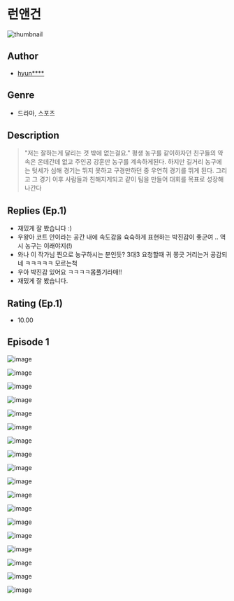# 런앤건
![thumbnail](https://image-comic.pstatic.net/user_contents_data/challenge_comic/2023/05/24/329710/upload_3617910456240648497_480x623.jpeg)

## Author
- [hyun****](https://comic.naver.com/artistTitle?id=329710)

## Genre
- 드라마, 스포츠

## Description
> "저는 잘하는게 달리는 것 밖에 없는걸요." 평생 농구를 같이하자던 친구들의 약속은 온데간데 없고 주인공 강훈만 농구를 계속하게된다. 하지만 길거리 농구에는 텃세가 심해 경기는 뛰지 못하고 구경만하던 중 우연히 경기를 뛰게 된다. 그리고 그 경기 이후 사람들과 친해지게되고 같이 팀을 만들어 대회를 목표로 성장해 나간다

## Replies (Ep.1)
- 재밌게 잘 봤습니다 :)
- 우왕아 코트 안이라는 공간 내에 속도감을 슉슉하게 표현하는 박진감이 좋군여 .. 역시 농구는 이래야지(!)
- 와나 이 작가님 찐으로 농구하시는 분인듯? 3대3 요청할때 귀 쫑긋 거리는거 공감되네 ㅋㅋㅋㅋㅋ 모르는척
- 우아 박진감 있어요 ㅋㅋㅋㅋ몸풀기라매!!
- 재밌게 잘 봤습니다.

## Rating (Ep.1)
- 10.00

## Episode 1
![image](https://image-comic.pstatic.net/user_contents_data/challenge_comic/2023/05/25/329710/upload_7234248167573185334.jpeg)

![image](https://image-comic.pstatic.net/user_contents_data/challenge_comic/2023/05/25/329710/upload_7018070781220696422.jpeg)

![image](https://image-comic.pstatic.net/user_contents_data/challenge_comic/2023/05/25/329710/upload_3474865986362304100.jpeg)

![image](https://image-comic.pstatic.net/user_contents_data/challenge_comic/2023/05/25/329710/upload_7148679784047917413.jpeg)

![image](https://image-comic.pstatic.net/user_contents_data/challenge_comic/2023/05/25/329710/upload_7219941343666333240.jpeg)

![image](https://image-comic.pstatic.net/user_contents_data/challenge_comic/2023/05/25/329710/upload_7003159226069836857.jpeg)

![image](https://image-comic.pstatic.net/user_contents_data/challenge_comic/2023/05/25/329710/upload_7293076232338552677.jpeg)

![image](https://image-comic.pstatic.net/user_contents_data/challenge_comic/2023/05/25/329710/upload_7162466353368216880.jpeg)

![image](https://image-comic.pstatic.net/user_contents_data/challenge_comic/2023/05/25/329710/upload_4122590494636204848.jpeg)

![image](https://image-comic.pstatic.net/user_contents_data/challenge_comic/2023/05/25/329710/upload_7089851508751415092.jpeg)

![image](https://image-comic.pstatic.net/user_contents_data/challenge_comic/2023/05/25/329710/upload_3905290905639531364.jpeg)

![image](https://image-comic.pstatic.net/user_contents_data/challenge_comic/2023/05/25/329710/upload_3558235343879943729.jpeg)

![image](https://image-comic.pstatic.net/user_contents_data/challenge_comic/2023/05/25/329710/upload_3904681788998891831.jpeg)

![image](https://image-comic.pstatic.net/user_contents_data/challenge_comic/2023/05/25/329710/upload_3617570711473251682.jpeg)

![image](https://image-comic.pstatic.net/user_contents_data/challenge_comic/2023/05/25/329710/upload_3702910178307682660.jpeg)

![image](https://image-comic.pstatic.net/user_contents_data/challenge_comic/2023/05/25/329710/upload_3703420579285721445.jpeg)

![image](https://image-comic.pstatic.net/user_contents_data/challenge_comic/2023/05/25/329710/upload_3702574848719479138.jpeg)

![image](https://image-comic.pstatic.net/user_contents_data/challenge_comic/2023/05/25/329710/upload_7220734985020584249.jpeg)
